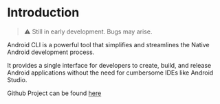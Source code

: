 # Introduction

> ⚠ Still️ in early development. Bugs may arise.

Android CLI is a powerful tool that simplifies and streamlines the Native Android development process. 

It provides a single interface for developers to create, build, and release Android applications without the need for cumbersome IDEs like Android Studio.

Github Project can be found [here](https://github.com/SyedAhkam/android-cli)